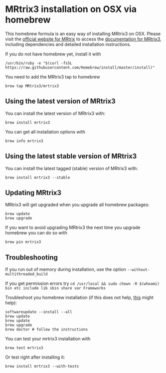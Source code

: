 # MRtrix3 installation on OSX via homebrew

This homebrew formula is an easy way of installing MRtrix3 on OSX. Please visit the [official website for MRtrix](http://www.mrtrix.org) to access the [documentation for MRtrix3](http://mrtrix.readthedocs.org/), including dependencies and detailed installation instructions. 

If you do not have homebrew yet, install it with 

    /usr/bin/ruby -e "$(curl -fsSL https://raw.githubusercontent.com/Homebrew/install/master/install)"

You need to add the MRtrix3 tap to homebrew

    brew tap MRtrix3/mrtrix3

## Using the latest version of MRtrix3

You can install the latest version of MRtrix3 with:

    brew install mrtrix3
    
You can get all installation options with

    brew info mrtrix3
    
## Using the latest stable version of MRtrix3

You can install the latest tagged (stable) version of MRtrix3 with:

    brew install mrtrix3 --stable
    
##  Updating MRtrix3

MRtrix3 will get upgraded when you upgrade all homebrew packages:

    brew update
    brew upgrade
    
If you want to avoid upgrading MRtrix3 the next time you upgrade homebrew you can do so with

    brew pin mrtrix3
    
## Troubleshooting

If you run out of memory during installation, use the option `--without-multithreaded_build`

If you get permission errors try `cd /usr/local && sudo chown -R $(whoami) bin etc include lib sbin share var Frameworks`

Troubleshoot you homebrew installation (if this does not help, [this](https://github.com/Homebrew/brew/blob/master/docs/Common-Issues.md) might help):

    softwareupdate --install --all
    brew update
    brew update
    brew upgrade
    brew doctor # follow the instructions
    

You can test your mrtrix3 installation with

    brew test mrtrix3
    
Or test right after installing it:

    brew install mrtrix3 --with-tests
    
